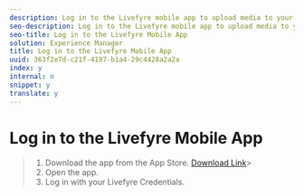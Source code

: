 ```yaml
---
description: Log in to the Livefyre mobile app to upload media to your library or create a Storify 2 post from anywhere.
seo-description: Log in to the Livefyre mobile app to upload media to your library or create a Storify 2 post from anywhere.
seo-title: Log in to the Livefyre Mobile App
solution: Experience Manager
title: Log in to the Livefyre Mobile App
uuid: 363f2e7d-c21f-4197-b1a4-29c4428a2a2a
index: y
internal: n
snippet: y
translate: y
---
```


# Log in to the Livefyre Mobile App


>1. Download the app from the App Store.
>   [ Download Link](https://itunes.apple.com/us/app/livefyre/id1083990598)>
>1. Open the app.
>1. Log in with your Livefyre Credentials.
